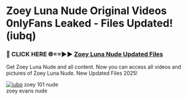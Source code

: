 # Zoey Luna Nude Original Videos 0nlyFans Leaked - Files Updated! (iubq)

<h3>🔴 CLICK HERE 🌐==►► <a href="https://tinyurl.com/4mcuefdz" rel="nofollow">Zoey Luna Nude Updated Files</a></h3>

Get Zoey Luna Nude and all content. Now you can access all videos and pictures of Zoey Luna Nude. New Updated Files 2025!

[![iubq](https://i.imgur.com/StAQSOY.gif)](https://tinyurl.com/4mcuefdz)
zoey 101 nude<br>
zoey evans nude